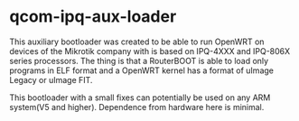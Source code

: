 # qcom-ipq-aux-loader

This auxiliary bootloader was created to be able to run OpenWRT on devices of
the Mikrotik company with is based on IPQ-4XXX and IPQ-806X series processors.
The thing is that a RouterBOOT is able to load only programs in ELF format and
a OpenWRT kernel has a format of uImage Legacy or uImage FIT.

This bootloader with a small fixes can potentially be used on any ARM system(V5
and higher). Dependence from hardware here is minimal.

